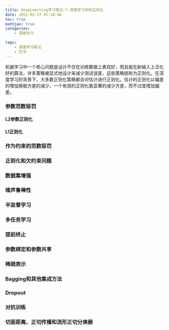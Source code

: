 ```yaml
---
title: DeepLearning学习笔记-7.深度学习中的正则化
date: 2022-03-17 01:10:46
toc: true
mathjax: true
categories:
    - 深度学习

tags:
    - 深度学习笔记
    - 花书
---
```


机器学习中一个核心问题是设计不仅在训练数据上表现好，而且能在新输入上泛化好的算法，许多策略被显式地设计来减少测试误差，这些策略统称为正则化。在深度学习的背景下，大多数正则化策略都会对估计进行正则化。估计的正则化以偏差的增加换取方差的减少，一个有效的正则化能显著的减少方差，而不过度增加偏差。
<!--more-->

### 参数范数惩罚

#### L2参数正则化

#### L1正则化

### 作为约束的范数惩罚

### 正则化和欠约束问题

### 数据集增强

### 噪声鲁棒性

### 半监督学习

### 多任务学习

### 提前终止

### 参数绑定和参数共享

### 稀疏表示

### Bagging和其他集成方法

### Dropout

### 对抗训练

### 切面距离、正切传播和流形正切分类器